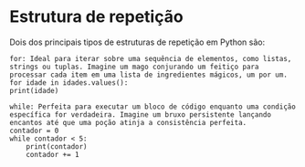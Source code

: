 # Estrutura de repetição

Dois dos principais tipos de estruturas de repetição em Python são:

    for: Ideal para iterar sobre uma sequência de elementos, como listas, strings ou tuplas. Imagine um mago conjurando um feitiço para processar cada item em uma lista de ingredientes mágicos, um por um.
    for idade in idades.values():
    print(idade)

    while: Perfeita para executar um bloco de código enquanto uma condição específica for verdadeira. Imagine um bruxo persistente lançando encantos até que uma poção atinja a consistência perfeita.
    contador = 0
    while contador < 5:
        print(contador)
        contador += 1  